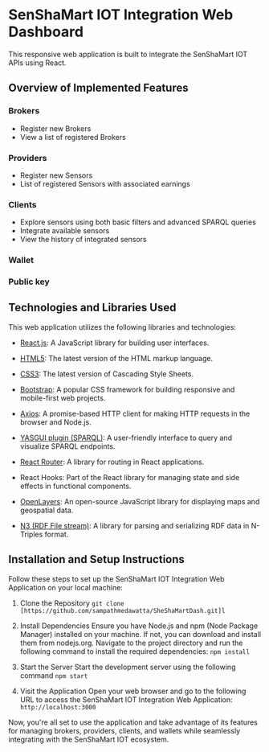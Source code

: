 # SenShaMart IOT Integration Web Dashboard 

This responsive web application is built to integrate the SenShaMart IOT APIs using React.

## Overview of Implemented Features

### Brokers
- Register new Brokers
- View a list of registered Brokers

### Providers
- Register new Sensors
- List of registered Sensors with associated earnings

### Clients
- Explore sensors using both basic filters and advanced SPARQL queries
- Integrate available sensors
- View the history of integrated sensors

### Wallet

### Public key

## Technologies and  Libraries Used

This web application utilizes the following libraries and technologies:

- [React.js](https://reactjs.org/): A JavaScript library for building user interfaces.
- [HTML5](https://developer.mozilla.org/en-US/docs/Web/Guide/HTML/HTML5): The latest version of the HTML markup language.
- [CSS3](https://developer.mozilla.org/en-US/docs/Web/CSS/CSS3): The latest version of Cascading Style Sheets.
- [Bootstrap](https://getbootstrap.com/): A popular CSS framework for building responsive and mobile-first web projects.

- [Axios](https://axios-http.com/): A promise-based HTTP client for making HTTP requests in the browser and Node.js.
- [YASGUI plugin (SPARQL)](https://yasgui.triply.cc/): A user-friendly interface to query and visualize SPARQL endpoints.
- [React Router](https://reactrouter.com/): A library for routing in React applications.
- React Hooks: Part of the React library for managing state and side effects in functional components.
- [OpenLayers](https://openlayers.org/): An open-source JavaScript library for displaying maps and geospatial data.
- [N3 (RDF File stream)](https://www.npmjs.com/package/n3): A library for parsing and serializing RDF data in N-Triples format.



## Installation and Setup Instructions

Follow these steps to set up the SenShaMart IOT Integration Web Application on your local machine:

1. Clone the Repository
     `git clone [https://github.com/sampathmedawatta/SheShaMartDash.git]l`

3. Install Dependencies
  Ensure you have Node.js and npm (Node Package Manager) installed on your machine. If not, you can download and install them from nodejs.org.
  Navigate to the project directory and run the following command to install the required dependencies:
    `npm install` 

4.  Start the Server
  Start the development server using the following command
    `npm start` 

6. Visit the Application
Open your web browser and go to the following URL to access the SenShaMart IOT Integration Web Application:
    `http://localhost:3000` 

Now, you're all set to use the application and take advantage of its features for managing brokers, providers, clients, and wallets while seamlessly integrating with the SenShaMart IOT ecosystem.
